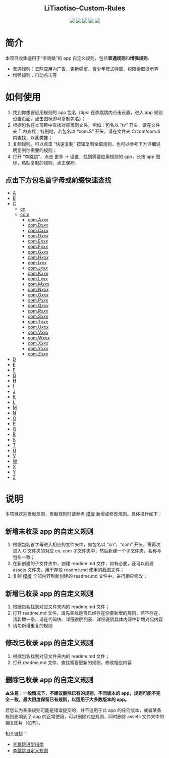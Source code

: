<p align="center">
    <h2 align="center">LiTiaotiao-Custom-Rules</h2>
</p>

<p align="center">
    <img src="https://img.shields.io/github/license/Snoopy1866/LiTiaotiao-Custom-Rules?style=for-the-badge">
    <img src="https://img.shields.io/github/contributors/Snoopy1866/LiTiaotiao-Custom-Rules?style=for-the-badge">
    <img src="https://img.shields.io/github/stars/Snoopy1866/LiTiaotiao-Custom-Rules?style=for-the-badge">
    <img src="https://img.shields.io/github/issues/Snoopy1866/LiTiaotiao-Custom-Rules?style=for-the-badge">
    <img src="https://img.shields.io/github/issues-pr/Snoopy1866/LiTiaotiao-Custom-Rules?style=for-the-badge">
</p>



# 简介
本项目收集适用于“李跳跳”的 app 自定义规则，包括**普通规则**和**增强规则**。
- 普通规则：去除应用内广告、更新弹窗、青少年模式弹窗、权限索取提示等
- 增强规则：自动点击等

# 如何使用

1. 找到你想要应用规则的 app 包名（tips: 在李跳跳内点击设置，进入 app 规则设置页面，点击图标即可复制包名）；
2. 根据包名在本项目中查找对应规则文件。例如：包名以 “tv” 开头，请在文件夹 T 内查找；特别地，若包名以 “com.S” 开头，请在文件夹 C/com/com.S 内查找，以此类推；
3. 复制规则。可以点击 “快速复制” 按钮复制全部规则，也可以参考下方详细说明复制你需要的规则；
4. 打开 “李跳跳”，点击 更多 -> 设置，找到需要应用规则的 app，长按 app 图标，粘贴复制的规则，点击保存。

## 点击下方包名首字母或前缀快速查找
- [A](./A/readme.md)
- [B](./B/readme.md)
- [C](./C/readme.md)
    - [cn](./C/cn/readme.md)
    - [com](./C/com/readme.md)
        - [com.A*xxx*](./C/com/com.A/readme.md)
        - [com.B*xxx*](./C/com/com.B/readme.md)
        - [com.C*xxx*](./C/com/com.C/readme.md)
        - [com.D*xxx*](./C/com/com.D/readme.md)
        - [com.E*xxx*](./C/com/com.E/readme.md)
        - [com.F*xxx*](./C/com/com.F/readme.md)
        - [com.G*xxx*](./C/com/com.G/readme.md)
        - [com.H*xxx*](./C/com/com.H/readme.md)
        - [com.I*xxx*](./C/com/com.I/readme.md)
        - [com.J*xxx*](./C/com/com.J/readme.md)
        - [com.K*xxx*](./C/com/com.K/readme.md)
        - [com.L*xxx*](./C/com/com.L/readme.md)
        - [com.M*xxx*](./C/com/com.M/readme.md)
        - [com.N*xxx*](./C/com/com.N/readme.md)
        - [com.O*xxx*](./C/com/com.O/readme.md)
        - [com.P*xxx*](./C/com/com.P/readme.md)
        - [com.Q*xxx*](./C/com/com.Q/readme.md)
        - [com.R*xxx*](./C/com/com.R/readme.md)
        - [com.S*xxx*](./C/com/com.S/readme.md)
        - [com.T*xxx*](./C/com/com.T/readme.md)
        - [com.U*xxx*](./C/com/com.U/readme.md)
        - [com.V*xxx*](./C/com/com.V/readme.md)
        - [com.W*xxx*](./C/com/com.W/readme.md)
        - [com.X*xxx*](./C/com/com.X/readme.md)
        - [com.Y*xxx*](./C/com/com.Y/readme.md)
        - [com.Z*xxx*](./C/com/com.Z/readme.md)
- [D](./D/readme.md)
- [E](./E/readme.md)
- [F](./F/readme.md)
- [G](./G/readme.md)
- [H](./H/readme.md)
- [I](./I/readme.md)
- [J](./J/readme.md)
- [K](./K/readme.md)
- [L](./L/readme.md)
- [M](./M/readme.md)
- [N](./N/readme.md)
- [O](./O/readme.md)
- [P](./P/readme.md)
- [Q](./Q/readme.md)
- [R](./R/readme.md)
- [S](./S/readme.md)
- [T](./T/readme.md)
- [U](./U/readme.md)
- [V](./V/readme.md)
- [W](./W/readme.md)
- [X](./X/readme.md)
- [Y](./Y/readme.md)
- [Z](./Z/readme.md)

# 说明
本项目欢迎贡献规则，贡献规则时请参考 [模版](template.md) 新增或修改规则。具体操作如下：

## 新增未收录 app 的自定义规则
1. 根据包名首字母进入相应的文件夹中，如包名以 “cn”，“com” 开头，需再次进入 C 文件夹的对应 cn, com 子文件夹中，然后新建一个子文件夹，名称与包名一致；
2. 在新创建的子文件夹中，创建 readme.md 文件，如有必要，还可以创建 assets 文件夹，用于存放 readme.md 使用的截图文件；
3. 复制 [模版](template.md) 全部内容到新创建的 readme.md 文件中，进行相应修改；

## 新增已收录 app 的自定义规则
1. 根据包名找到对应文件夹内的 readme.md 文件；
2. 打开 readme.md 文件，请先查找是否已经存在你要新增的规则，若不存在，请新增一条，请在代码块、详细说明列表、详细说明具体内容中新增对应内容
3. 请勿新增重复的规则

## 修改已收录 app 的自定义规则
1. 根据包名找到对应文件夹内的 readme.md 文件；
2. 打开 readme.md 文件，查找需要更新的规则，修改相应内容

## 删除已收录 app 的自定义规则

⚠**注意：一般情况下，不建议删除已有的规则，不同版本的 app，规则可能不完全一致，最大限度保留已有规则，以适用于大多数版本的 app。**

若您认为某条规则可能是错误提交的，并不适用于此 app 的任何版本，或者某条规则影响到了 app 的正常使用，可以删除对应规则，同时删除 assets 文件夹中的相关图片（如有）。

相关链接：

- [李跳跳进阶指南](https://juejin.cn/post/6938590373740544007)
- [李跳跳自定义规则](https://www.timeit.cn/post-543.html#:~:text=%E8%AE%BE%E7%BD%AE%E5%85%A5%E5%8F%A3%EF%BC%9A%E9%95%BF%E6%8C%89%E9%A6%96%E9%A1%B5%20%E6%9B%B4%E5%A4%9A%20%E6%8C%89%E9%92%AE%E3%80%82%20%E4%BF%AE%E6%94%B9%E8%B7%B3%E8%BF%87%E6%8F%90%E7%A4%BA%EF%BC%9A%20%7B%223%22%3A%22%E5%B0%8F%E7%8C%AA%E4%BD%A9%E5%A5%87%22%7D%20%E9%9A%90%E8%97%8F%E8%B7%B3%E8%BF%87%E6%8F%90%E7%A4%BA%EF%BC%9A%20%7B%224%22%3Atrue%7D,%E9%9A%90%E8%97%8F%E8%B7%B3%E8%B7%B3%E5%90%8E%E5%8F%B0%EF%BC%9A%20%7B%225%22%3Atrue%7D%20%E4%B8%80%E9%94%AE%E5%81%9C%E7%94%A8%E6%89%80%E6%9C%89APP%E7%9A%84%E6%9C%8D%E5%8A%A1%EF%BC%9A%20%7B%226%22%3Afalse%7D%20%E5%BC%80%E5%90%AF%E5%89%8D%E5%8F%B0%E6%9C%8D%E5%8A%A1%EF%BC%9A%20%7B%227%22%3Atrue%7D%20%E4%BF%AE%E6%94%B9%E5%89%8D%E5%8F%B0%E6%9C%8D%E5%8A%A1%E6%96%87%E6%A1%88%EF%BC%9A%20%7B%2210%22%3A%22%E6%B4%BE%E5%A4%A7%E6%98%9F%3A%E6%88%91%E4%BB%AC%E4%B8%80%E8%B5%B7%E5%8E%BB%E6%8A%93%E6%B0%B4%E6%AF%8D%E5%90%A7~%22%7D)

